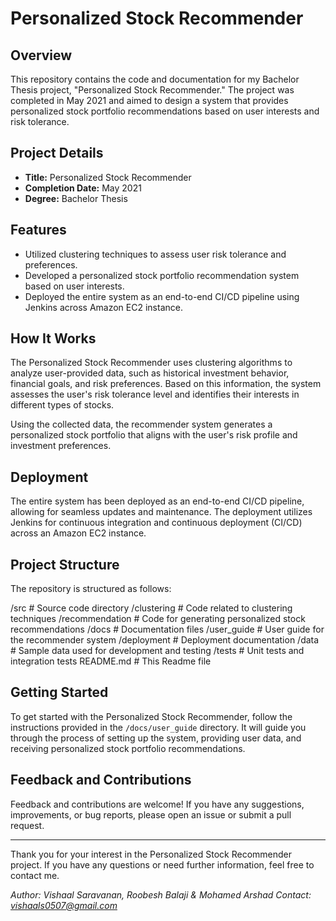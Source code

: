 # Personalized Stock Recommender

## Overview

This repository contains the code and documentation for my Bachelor Thesis project, "Personalized Stock Recommender." The project was completed in May 2021 and aimed to design a system that provides personalized stock portfolio recommendations based on user interests and risk tolerance.

## Project Details

- **Title:** Personalized Stock Recommender
- **Completion Date:** May 2021
- **Degree:** Bachelor Thesis

## Features

- Utilized clustering techniques to assess user risk tolerance and preferences.
- Developed a personalized stock portfolio recommendation system based on user interests.
- Deployed the entire system as an end-to-end CI/CD pipeline using Jenkins across Amazon EC2 instance.

## How It Works

The Personalized Stock Recommender uses clustering algorithms to analyze user-provided data, such as historical investment behavior, financial goals, and risk preferences. Based on this information, the system assesses the user's risk tolerance level and identifies their interests in different types of stocks.

Using the collected data, the recommender system generates a personalized stock portfolio that aligns with the user's risk profile and investment preferences.

## Deployment

The entire system has been deployed as an end-to-end CI/CD pipeline, allowing for seamless updates and maintenance. The deployment utilizes Jenkins for continuous integration and continuous deployment (CI/CD) across an Amazon EC2 instance.

## Project Structure

The repository is structured as follows:

/src # Source code directory
/clustering # Code related to clustering techniques
/recommendation # Code for generating personalized stock recommendations
/docs # Documentation files
/user_guide # User guide for the recommender system
/deployment # Deployment documentation
/data # Sample data used for development and testing
/tests # Unit tests and integration tests
README.md # This Readme file


## Getting Started

To get started with the Personalized Stock Recommender, follow the instructions provided in the `/docs/user_guide` directory. It will guide you through the process of setting up the system, providing user data, and receiving personalized stock portfolio recommendations.

## Feedback and Contributions

Feedback and contributions are welcome! If you have any suggestions, improvements, or bug reports, please open an issue or submit a pull request.

---

Thank you for your interest in the Personalized Stock Recommender project. If you have any questions or need further information, feel free to contact me.

*Author: Vishaal Saravanan, Roobesh Balaji & Mohamed Arshad*
*Contact: vishaals0507@gmail.com*
